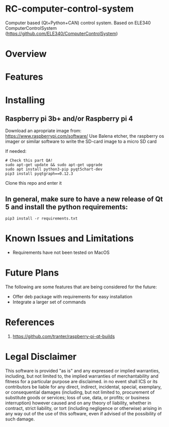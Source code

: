 # RC-computer-control-system
Computer based (Qt+Python+CAN) control system. Based on ELE340 ComputerControlSystem (https://github.com/ELE340/ComputerControlSystem)

# Overview


# Features


# Installing
## Raspberry pi 3b+ and/or Raspberry pi 4
Download an apropriate image from: 
https://www.raspberrypi.com/software/
Use Balena etcher, the raspberry os imager or similar software to write the SD-card image to a micro SD card

If needed: 
```
# Check this part QA!
sudo apt-get update && sudo apt-get upgrade
sudo apt install python3-pip pyqt5chart-dev
pip3 install pyqtgraph==0.12.3
```

Clone this repo and enter it
## In general, make sure to have a new release of Qt 5 and install the python requirements: 
```
pip3 install -r requirements.txt
```

# Known Issues and Limitations
* Requirements have not been tested on MacOS

# Future Plans
The following are some features that are being considered for the future:
- Offer deb package with requirements for easy installation
- Integrate a larger set of commands 

# References

1. https://github.com/tranter/raspberry-pi-qt-builds

# Legal Disclaimer

This software is provided "as is" and any expressed or implied warranties, including, but not limited to, the implied warranties of merchantability and fitness for a particular purpose are disclaimed. in no event shall ICS or its contributors be liable for any direct, indirect, incidental, special, exemplary, or consequential damages (including, but not limited to, procurement of substitute goods or services; loss of use, data, or profits; or business interruption) however caused and on any theory of liability, whether in contract, strict liability, or tort (including negligence or otherwise) arising in any way out of the use of this software, even if advised of the possibility of such damage.
